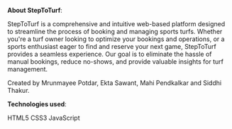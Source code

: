 **About StepToTurf**: 

StepToTurf is a comprehensive and intuitive web-based platform designed to streamline the process of booking and managing sports turfs. Whether you're a turf owner looking to optimize your bookings and operations, or a sports enthusiast eager to find and reserve your next game, StepToTurf provides a seamless experience. Our goal is to eliminate the hassle of manual bookings, reduce no-shows, and provide valuable insights for turf management.

Created by Mrunmayee Potdar, Ekta Sawant, Mahi Pendkalkar and Siddhi Thakur.

**Technologies used**:

HTML5
CSS3
JavaScript
